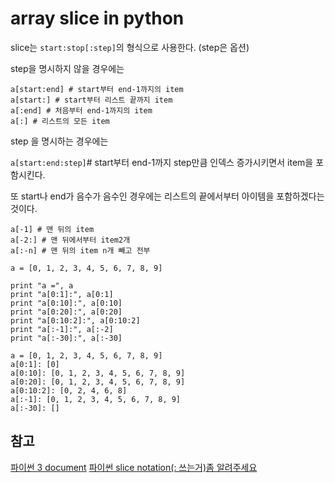 # array slice in python

slice는 `start:stop[:step]`의 형식으로 사용한다. (step은 옵션)

step을 명시하지 않을 경우에는

``` python3
a[start:end] # start부터 end-1까지의 item
a[start:] # start부터 리스트 끝까지 item
a[:end] # 처음부터 end-1까지의 item
a[:] # 리스트의 모든 item
```

step 을 명시하는 경우에는

`a[start:end:step]`# start부터 end-1까지 step만큼 인덱스 증가시키면서 item을 포함시킨다.

또 start나 end가 음수가 음수인 경우에는 리스트의 끝에서부터 아이템을 포함하겠다는 것이다.

``` python3
a[-1] # 맨 뒤의 item
a[-2:] # 맨 뒤에서부터 item2개
a[:-n] # 맨 뒤의 item n개 빼고 전부
```

``` python3
a = [0, 1, 2, 3, 4, 5, 6, 7, 8, 9]

print "a =", a
print "a[0:1]:", a[0:1]
print "a[0:10]:", a[0:10]
print "a[0:20]:", a[0:20]
print "a[0:10:2]:", a[0:10:2]
print "a[:-1]:", a[:-2]
print "a[:-30]:", a[:-30]
```
```console
a = [0, 1, 2, 3, 4, 5, 6, 7, 8, 9]
a[0:1]: [0]
a[0:10]: [0, 1, 2, 3, 4, 5, 6, 7, 8, 9]
a[0:20]: [0, 1, 2, 3, 4, 5, 6, 7, 8, 9]
a[0:10:2]: [0, 2, 4, 6, 8]
a[:-1]: [0, 1, 2, 3, 4, 5, 6, 7, 8, 9]
a[:-30]: []
```

## 참고
[파이썬 3 document](https://docs.python.org/3.6/library/stdtypes.html#common-sequence-operations)
[파이썬 slice notation(: 쓰는거)좀 알려주세요](https://hashcode.co.kr/questions/74/%ED%8C%8C%EC%9D%B4%EC%8D%AC-slice-notation-%EC%93%B0%EB%8A%94%EA%B1%B0%EC%A2%80-%EC%95%8C%EB%A0%A4%EC%A3%BC%EC%84%B8%EC%9A%94)